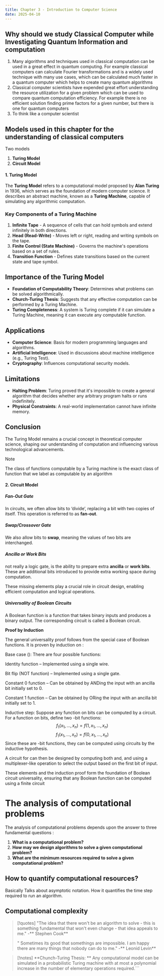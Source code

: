 ```yaml
---
title: Chapter 3 - Introduction to Computer Science
date: 2025-04-10
---
```


## Why should we study Classical Computer while Investigating Quantum Information and computation

1. Many algorithms and techniques used in classical computation can be used in a great effect in quantum computing. For example classical computers can calculate Fourier transformations and is a widely used technique with many use cases, which can be calculated much faster in a quantum computer which helps to create many quantum algorithms
2. Classical computer scientists have expended great effort understanding the resource utilization for a given problem which can be used to compare quantum computation efficiency. For example there is no efficient solution finding prime factors for a given number, but there is one for quantum computers
3. To think like a computer scientist

## Models used in this chapter for the understanding of classical computers
Two models
1. **Turing Model**
2. **Circuit Model**

#### 1. Turing Model

The **Turing Model** refers to a computational model proposed by **Alan Turing** in 1936, which serves as the foundation of modern computer science. It describes an abstract machine, known as a **Turing Machine**, capable of simulating any algorithmic computation.

### Key Components of a Turing Machine
1. **Infinite Tape** - A sequence of cells that can hold symbols and extend infinitely in both directions.
2. **Head (Read-Write)** - Moves left or right, reading and writing symbols on the tape.
3. **Finite Control (State Machine)** - Governs the machine's operations based on a set of rules.
4. **Transition Function** - Defines state transitions based on the current state and tape symbol.

## Importance of the Turing Model
- **Foundation of Computability Theory**: Determines what problems can be solved algorithmically.
- **Church-Turing Thesis**: Suggests that any effective computation can be performed by a Turing Machine.
- **Turing Completeness**: A system is Turing complete if it can simulate a Turing Machine, meaning it can execute any computable function.

## Applications
- **Computer Science**: Basis for modern programming languages and algorithms.
- **Artificial Intelligence**: Used in discussions about machine intelligence (e.g., Turing Test).
- **Cryptography**: Influences computational security models.

## Limitations
- **Halting Problem**: Turing proved that it's impossible to create a general algorithm that decides whether any arbitrary program halts or runs indefinitely.
- **Physical Constraints**: A real-world implementation cannot have infinite memory.

## Conclusion
The Turing Model remains a crucial concept in theoretical computer science, shaping our understanding of computation and influencing various technological advancements.

> [!Note]
> The class of functions computable by a Turing machine is the exact class of function that we label as computable by an algorithm

#### 2. Circuit Model


##### Fan-Out Gate
In circuits, we often allow bits to ‘divide’, replacing a bit with two copies of itself. This operation is referred to as **fan-out**.

##### Swap/Crossover Gate
We also allow bits to **swap**, meaning the values of two bits are interchanged.

##### Ancilla or Work Bits
not really a logic gate, is the ability to prepare extra **ancilla** or **work bits**. These are additional bits introduced to provide extra working space during computation.

These missing elements play a crucial role in circuit design, enabling efficient computation and logical operations.

##### **Universality of Boolean Circuits**

A Boolean function is a function that takes binary inputs and produces a binary output. The corresponding circuit is called a Boolean circuit.

**Proof by Induction**

The general universality proof follows from the special case of Boolean functions. It is proven by induction on :

Base case (): There are four possible functions:

Identity function – Implemented using a single wire.

Bit flip (NOT function) – Implemented using a single gate.

Constant 0 function – Can be obtained by ANDing the input with an ancilla bit initially set to 0.

Constant 1 function – Can be obtained by ORing the input with an ancilla bit initially set to 1.

Inductive step: Suppose any function on bits can be computed by a circuit. For a function on bits, define two -bit functions: $$ f_1(x_1, ..., x_n) = f(1, x_1, ..., x_n) $$ $$ f_1(x_1, ..., x_n) = f(0, x_1, ..., x_n) $$
Since these are -bit functions, they can be computed using circuits by the inductive hypothesis.

A circuit for can then be designed by computing both and, and using a multiplexer-like operation to select the output based on the first bit of input.

These elements and the induction proof form the foundation of Boolean circuit universality, ensuring that any Boolean function can be computed using a finite circuit

# The analysis of computational problems
The analysis of computational problems depends upon the answer to three fundamental questions :
1. **What is a computational problem?**
2. **How may we design algorithms to solve a given computational problem?**
3. **What are the minimum resources required to solve a given computational problem?**
## How to quantify computational resources?

Basically Talks about asymptotic notation. How it quantifies the time step required to run an algorithm.

## Computational complexity

>[!quotes]
>"The idea that there won't be an algorithm to solve - this is something fundamental that won't even change - that idea appeals to me."
>-** Stephen Cook**
>
>" Sometimes its good that somethings are impossible. I am happy there are many things that nobody can do to me."
>-** Leonid Levin**


>[!notes]
>**Chunch-Turing Thesis: **
>Any computational model can be simulated in a probabilistic Turing machine with at most  a polynomial increase in the number of elementary operations required.```


